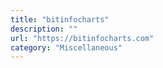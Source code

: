 ```yaml
---
title: "bitinfocharts"
description: ""
url: "https://bitinfocharts.com"
category: "Miscellaneous"
---
```

